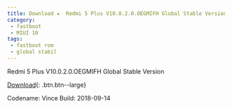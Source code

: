 ```yaml
---
title: Download ★  Redmi 5 Plus V10.0.2.0.OEGMIFH Global Stable Version ★ Fastboot File
category:
 - fastboot
 - MIUI 10
tags:
 - fastboot rom
 - global stabil
---
```


Redmi 5 Plus V10.0.2.0.OEGMIFH Global Stable Version

[Download](/bigota?size=2,18GB&ver=V10.0.2.0.OEGMIFH&type=vince_global_images&name=20180914.0000.00_8.1_global_018f1e352d.tgz){: .btn.btn--large}

Codename: Vince
Build: 2018-09-14